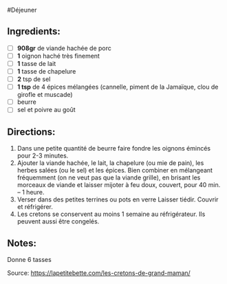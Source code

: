 #Déjeuner

## Ingredients:
- [ ] **908gr** de viande hachée de porc
- [ ] **1** oignon haché très finement
- [ ] **1** tasse de lait
- [ ] **1** tasse de chapelure
- [ ] **2**  tsp de sel
- [ ] **1 tsp** de 4 épices mélangées (cannelle, piment de la Jamaïque, clou de girofle et muscade)
- [ ] beurre
- [ ] sel et poivre au goût

## Directions:
1. Dans une petite quantité de beurre faire fondre les oignons émincés pour 2-3 minutes.
2. Ajouter la viande hachée, le lait, la chapelure (ou mie de pain), les herbes salées (ou le sel) et les épices. Bien combiner en mélangeant fréquemment (on ne veut pas que la viande grille), en brisant les morceaux de viande et laisser mijoter à feu doux, couvert, pour 40 min. – 1 heure.
3. Verser dans des petites terrines ou pots en verre Laisser tiédir. Couvrir et réfrigérer.
4. Les cretons se conservent au moins 1 semaine au réfrigérateur. Ils peuvent aussi être congelés.

## Notes:
Donne 6 tasses

Source: https://lapetitebette.com/les-cretons-de-grand-maman/